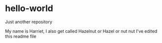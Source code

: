 # hello-world
Just another repository

My name is Harriet, I also get called Hazelnut or Hazel or nut nut
I've edited this readme file
